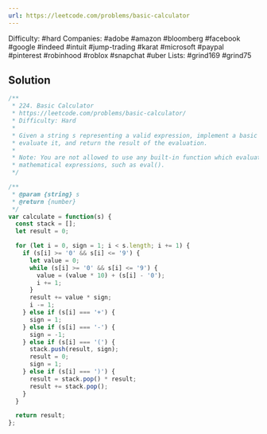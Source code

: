 ```yaml
---
url: https://leetcode.com/problems/basic-calculator
---
```


Difficulty: #hard
Companies: #adobe #amazon #bloomberg #facebook #google #indeed #intuit #jump-trading #karat #microsoft #paypal #pinterest #robinhood #roblox #snapchat #uber
Lists: #grind169 #grind75

## Solution

```javascript
/**
 * 224. Basic Calculator
 * https://leetcode.com/problems/basic-calculator/
 * Difficulty: Hard
 *
 * Given a string s representing a valid expression, implement a basic calculator to
 * evaluate it, and return the result of the evaluation.
 *
 * Note: You are not allowed to use any built-in function which evaluates strings as
 * mathematical expressions, such as eval().
 */

/**
 * @param {string} s
 * @return {number}
 */
var calculate = function(s) {
  const stack = [];
  let result = 0;

  for (let i = 0, sign = 1; i < s.length; i += 1) {
    if (s[i] >= '0' && s[i] <= '9') {
      let value = 0;
      while (s[i] >= '0' && s[i] <= '9') {
        value = (value * 10) + (s[i] - '0');
        i += 1;
      }
      result += value * sign;
      i -= 1;
    } else if (s[i] === '+') {
      sign = 1;
    } else if (s[i] === '-') {
      sign = -1;
    } else if (s[i] === '(') {
      stack.push(result, sign);
      result = 0;
      sign = 1;
    } else if (s[i] === ')') {
      result = stack.pop() * result;
      result += stack.pop();
    }
  }

  return result;
};

```
